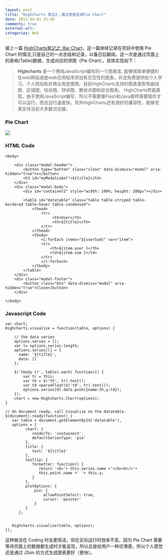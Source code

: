 ```yaml
---
layout: post
title: "HighCharts 笔记2：通过表格生成Pie Chart"
date: 2013-04-01 15:49
comments: true
external-url: 
categories: Web
---
```

接上一篇 [HighCharts笔记之: Bar Chart](http://zjun.github.com/2013/03/28/highcharts-json-dataformat/)，这一篇继续记录在项目中使用 Pie Chart 的情况,只是自己的一点总结和记录，以备日后翻阅。这一次是通过页面上的表格(Table)数据，生成对应的饼图（Pie Chart），具体实现如下：
>**Highcharts** 是一个用纯JavaScript编写的一个图表库, 能够很简单便捷的在web网站或是web应用程序添加有交互性的图表，并且免费提供给个人学习、个人网站和非商业用途使用。目前HighCharts支持的图表类型有曲线图、区域图、柱状图、饼状图、散状点图和综合图表。
HighCharts界面美观，由于使用JavaScript编写，所以不需要像Flash和Java那样需要插件才可以运行，而且运行速度快。另外HighCharts还有很好的兼容性，能够完美支持当前大多数浏览器。

<!-- more -->

### Pie Chart ###
![](http://farm9.staticflickr.com/8539/8609442562_2945899e60.jpg)

### HTML Code ###
	<body>

		<div class="modal-header">
			<button type="button" class="close" data-dismiss="modal" aria-hidden="true">×</button>
			<h3 id="myModalLabel">${title}</h3>
		</div>
		<div class="modal-body">
			<div id="container2" style="width: 100%; height: 280px"></div>
	
			<table id="datatable" class="table table-striped table-bordered table-hover table-condensed">
				<thead>
					<tr>
						 <th>User</th>
						 <th>${title}</th>
					</tr>
				</thead>
				<tbody>
					<c:forEach items="${userSum}" var="item">
					<tr>
						<th>${item.user }</th>
						<td>${item.sum }</td>
					</tr>
					</c:forEach>
				</tbody>
			</table>
		</div>
		<div class="modal-footer">
			<button class="btn" data-dismiss="modal" aria-hidden="true">Close</button>
		</div>
	
	</body>

### Javascript Code ###
	var chart;
	Highcharts.visualize = function(table, options) {
	   
	    // the data series
	    options.series = [];
	    var l= options.series.length; 
	    options.series[l] = {
	      name: '${title}',
	      data: []
	    };
	    
	    $('tbody tr', table).each( function(i) {
	      	var tr = this;
	      	var th = $('th', tr).text();
	      	var td =parseFloat($('td', tr).text());
	      	options.series[0].data.push({name:th,y:td});
	    });
	    chart = new Highcharts.Chart(options);
	}
	   
	// On document ready, call visualize on the datatable.
	$(document).ready(function() {         
	   var table = document.getElementById('datatable'),
	   options = {
	         chart: {
	            renderTo: 'container2',
	            defaultSeriesType: 'pie'
	         },
	         title: {
	            text: '${title}'
	         },
	         tooltip: {
	            formatter: function() {
	               return '<b>'+ this.series.name +'</b><br/>'+
	               this.point.name +' '+ this.y;
	            }
	         },
	         plotOptions: {
	             pie: {
	                 allowPointSelect: true,
	                 cursor: 'pointer'
	             }
	         }
	      };
	   
	                     
	   Highcharts.visualize(table, options);
	});

这种做法在 Coding 时会更简洁，但在实际运行时效率不高，因为 Pie Chart 需要等待页面上的数据都生成时才能呈现，所以总是给用户一种迟滞感，所以个人感觉还是通过 JSon 的方式生成图表更好（更快）。